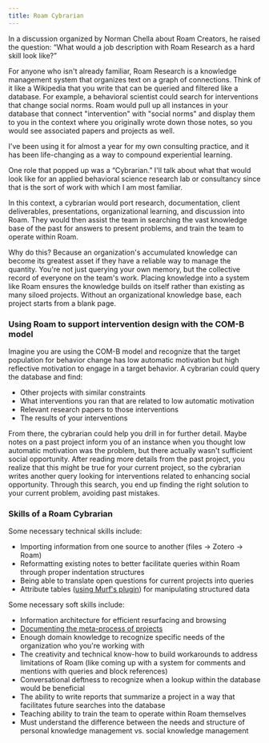 ```yaml
---
title: Roam Cybrarian
---
```


In a discussion organized by Norman Chella about Roam Creators, he raised the question: “What would a job description with Roam Research as a hard skill look like?”

For anyone who isn't already familiar, Roam Research is a knowledge management system that organizes text on a graph of connections. Think of it like a Wikipedia that you write that can be queried and filtered like a database. For example, a behavioral scientist could search for interventions that change social norms. Roam would pull up all instances in your database that connect "intervention" with "social norms" and display them to you in the context where you originally wrote down those notes, so you would see associated papers and projects as well.

I've been using it for almost a year for my own consulting practice, and it has been life-changing as a way to compound experiential learning.

One role that popped up was a “Cybrarian.” I'll talk about what that would look like for an applied behavioral science research lab or consultancy since that is the sort of work with which I am most familiar.

In this context, a cybrarian would port research, documentation, client deliverables, presentations, organizational learning, and discussion into Roam. They would then assist the team in searching the vast knowledge base of the past for answers to present problems, and train the team to operate within Roam.

Why do this? Because an organization's accumulated knowledge can become its greatest asset if they have a reliable way to manage the quantity. You're not just querying your own memory, but the collective record of everyone on the team's work. Placing knowledge into a system like Roam ensures the knowledge builds on itself rather than existing as many siloed projects. Without an organizational knowledge base, each project starts from a blank page.

### Using Roam to support intervention design with the COM-B model

Imagine you are using the COM-B model and recognize that the target population for behavior change has low automatic motivation but high reflective motivation to engage in a target behavior. A cybrarian could query the database and find:

* Other projects with similar constraints
* What interventions you ran that are related to low automatic motivation
* Relevant research papers to those interventions
* The results of your interventions

From there, the cybrarian could help you drill in for further detail. Maybe notes on a past project inform you of an instance when you thought low automatic motivation was the problem, but there actually wasn't sufficient social opportunity. After reading more details from the past project, you realize that this might be true for your current project, so the cybrarian writes another query looking for interventions related to enhancing social opportunity. Through this search, you end up finding the right solution to your current problem, avoiding past mistakes.

### Skills of a Roam Cybrarian

Some necessary technical skills include: 
* Importing information from one source to another (files -> Zotero -> Roam)
* Reformatting existing notes to better facilitate queries within Roam through proper indentation structures
* Being able to translate open questions for current projects into queries
* Attribute tables ([using Murf's plugin](https://twitter.com/shawnpmurphy8/status/1316770461624090625)) for manipulating structured data

Some necessary soft skills include:
* Information architecture for efficient resurfacing and browsing
* [Documenting the meta-process of projects](https://www.roambrain.com/brainstorming-with-myself-systematic-creativity-in-roam/)
* Enough domain knowledge to recognize specific needs of the organization who you're working with
* The creativity and technical know-how to build workarounds to address limitations of Roam (like coming up with a system for comments and mentions with queries and block references)
* Conversational deftness to recognize when a lookup within the database would be beneficial
* The ability to write reports that summarize a project in a way that facilitates future searches into the database
* Teaching ability to train the team to operate within Roam themselves
* Must understand the difference between the needs and structure of personal knowledge management vs. social knowledge management